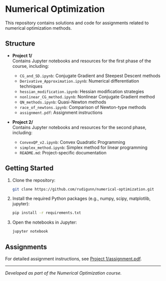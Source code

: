 # Numerical Optimization

This repository contains solutions and code for assignments related to numerical optimization methods.

## Structure

- **Project 1/**  
  Contains Jupyter notebooks and resources for the first phase of the course, including:
  - `CG_and_SD.ipynb`: Conjugate Gradient and Steepest Descent methods
  - `Derivative_Approximation.ipynb`: Numerical differentiation techniques
  - `hessian_modification.ipynb`: Hessian modification strategies
  - `nonlinear_CG_method.ipynb`: Nonlinear Conjugate Gradient method
  - `QN_methods.ipynb`: Quasi-Newton methods
  - `race_of_newtons.ipynb`: Comparison of Newton-type methods
  - `assignment.pdf`: Assignment instructions

- **Project 2/**  
  Contains Jupyter notebooks and resources for the second phase, including:
  - `ConvexQP_v2.ipynb`: Convex Quadratic Programming
  - `simplex_method.ipynb`: Simplex method for linear programming
  - `README.md`: Project-specific documentation

## Getting Started

1. Clone the repository:
   ```sh
   git clone https://github.com/rudigunn/numerical-optimization.git
   ```
2. Install the required Python packages (e.g., numpy, scipy, matplotlib, jupyter):
   ```sh
   pip install -r requirements.txt
   ```
3. Open the notebooks in Jupyter:
   ```sh
   jupyter notebook
   ```

## Assignments

For detailed assignment instructions, see [Project 1/assignment.pdf](Project%201/assignment.pdf).

---

*Developed as part of the Numerical Optimization course.*
